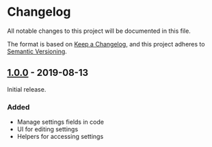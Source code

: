 # Changelog

All notable changes to this project will be documented in this file.

The format is based on [Keep a Changelog](https://keepachangelog.com/en/1.0.0/),
and this project adheres to [Semantic Versioning](https://semver.org/spec/v2.0.0.html).

## [1.0.0] - 2019-08-13

Initial release.

### Added

- Manage settings fields in code
- UI for editing settings
- Helpers for accessing settings

[1.0.1]: https://github.com/optimistdigital/nova-settings/compare/1.0.0...1.0.1
[1.0.0]: https://github.com/optimistdigital/nova-settings/releases/tag/1.0.0
